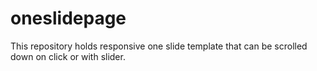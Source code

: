 oneslidepage
============

This repository holds responsive one slide template that can be scrolled down on click or with slider.
